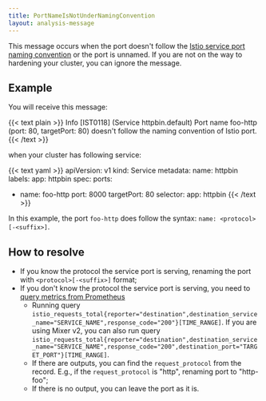 ```yaml
---
title: PortNameIsNotUnderNamingConvention
layout: analysis-message
---
```


This message occurs when the port doesn't follow the [Istio service port naming convention](/docs/ops/deployment/requirements/) 
or the port is unnamed. If you are not on the way to hardening your cluster, you can ignore the message.

## Example

You will receive this message:

{{< text plain >}}
Info [IST0118] (Service httpbin.default) Port name foo-http (port: 80, targetPort: 80) doesn't follow the naming convention of Istio port.
{{< /text >}}

when your cluster has following service:

{{< text yaml >}}
apiVersion: v1
kind: Service
metadata:
  name: httpbin
  labels:
    app: httpbin
spec:
  ports:
  - name: foo-http
    port: 8000
    targetPort: 80
  selector:
    app: httpbin
{{< /text >}}

In this example, the port `foo-http` does follow the syntax: `name: <protocol>[-<suffix>]`.

## How to resolve

- If you know the protocol the service port is serving, renaming the port with `<protocol>[-<suffix>]` format;
- If you don't know the protocol the service port is serving, you need to [query metrics from Prometheus](/docs/tasks/observability/metrics/querying-metrics/)
    - Running query `istio_requests_total{reporter="destination",destination_service_name="SERVICE_NAME",response_code="200"}[TIME_RANGE]`. If you are using Mixer v2, 
      you can also run query `istio_requests_total{reporter="destination",destination_service_name="SERVICE_NAME",response_code="200",destination_port="TARGET_PORT"}[TIME_RANGE]`.
    - If there are outputs, you can find the `request_protocol` from the record. E.g., if the `request_protocol` is "http", renaming port to "http-foo";
    - If there is no output, you can leave the port as it is.
    